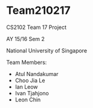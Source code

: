 # Team210217
CS2102 Team 17 Project

AY 15/16 Sem 2

National University of Singapore

Team Members:
- Atul Nandakumar
- Choo Jia Le
- Ian Leow
- Ivan Tjahjono
- Leon Chin
